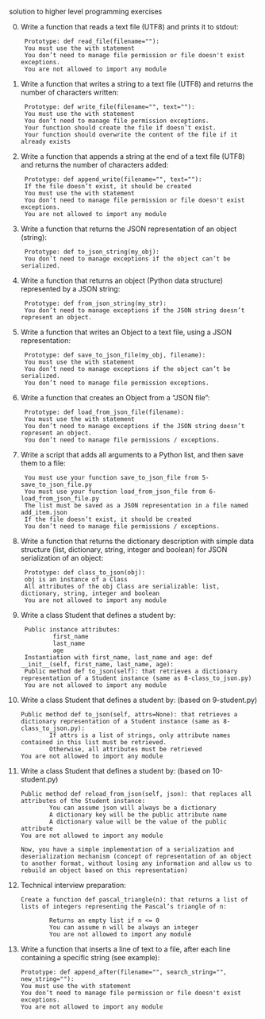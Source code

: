solution to higher level programming exercises

0. Write a function that reads a text file (UTF8) and prints it to stdout:

        Prototype: def read_file(filename=""):
        You must use the with statement
        You don’t need to manage file permission or file doesn't exist exceptions.
        You are not allowed to import any module

1. Write a function that writes a string to a text file (UTF8) and returns the number of characters written:

        Prototype: def write_file(filename="", text=""):
        You must use the with statement
        You don’t need to manage file permission exceptions.
        Your function should create the file if doesn’t exist.
        Your function should overwrite the content of the file if it already exists

2. Write a function that appends a string at the end of a text file (UTF8) and returns the number of characters added:

        Prototype: def append_write(filename="", text=""):
        If the file doesn’t exist, it should be created
        You must use the with statement
        You don’t need to manage file permission or file doesn't exist exceptions.
        You are not allowed to import any module   

3. Write a function that returns the JSON representation of an object (string):

        Prototype: def to_json_string(my_obj):
        You don’t need to manage exceptions if the object can’t be serialized.

4. Write a function that returns an object (Python data structure) represented by a JSON string:

        Prototype: def from_json_string(my_str):
        You don’t need to manage exceptions if the JSON string doesn’t represent an object.
 
5. Write a function that writes an Object to a text file, using a JSON representation:

        Prototype: def save_to_json_file(my_obj, filename):
        You must use the with statement
        You don’t need to manage exceptions if the object can’t be serialized.
        You don’t need to manage file permission exceptions.

6. Write a function that creates an Object from a “JSON file”:

        Prototype: def load_from_json_file(filename):
        You must use the with statement
        You don’t need to manage exceptions if the JSON string doesn’t represent an object.
        You don’t need to manage file permissions / exceptions.

7. Write a script that adds all arguments to a Python list, and then save them to a file:

        You must use your function save_to_json_file from 5-save_to_json_file.py
        You must use your function load_from_json_file from 6-load_from_json_file.py
        The list must be saved as a JSON representation in a file named add_item.json
        If the file doesn’t exist, it should be created
        You don’t need to manage file permissions / exceptions.

8. Write a function that returns the dictionary description with simple data structure (list, dictionary, string, integer and boolean) for JSON serialization of an object:

        Prototype: def class_to_json(obj):
        obj is an instance of a Class
        All attributes of the obj Class are serializable: list, dictionary, string, integer and boolean
        You are not allowed to import any module

9. Write a class Student that defines a student by:

        Public instance attributes:
                first_name
                last_name
                age
        Instantiation with first_name, last_name and age: def __init__(self, first_name, last_name, age):
        Public method def to_json(self): that retrieves a dictionary representation of a Student instance (same as 8-class_to_json.py)
        You are not allowed to import any module

10. Write a class Student that defines a student by: (based on 9-student.py)

        Public method def to_json(self, attrs=None): that retrieves a dictionary representation of a Student instance (same as 8-class_to_json.py):
                If attrs is a list of strings, only attribute names contained in this list must be retrieved.
                Otherwise, all attributes must be retrieved
        You are not allowed to import any module

11. Write a class Student that defines a student by: (based on 10-student.py)

        Public method def reload_from_json(self, json): that replaces all attributes of the Student instance:
                You can assume json will always be a dictionary
                A dictionary key will be the public attribute name
                A dictionary value will be the value of the public attribute
        You are not allowed to import any module

        Now, you have a simple implementation of a serialization and deserialization mechanism (concept of representation of an object to another format, without losing any information and allow us to rebuild an object based on this representation)

12. Technical interview preparation:

        Create a function def pascal_triangle(n): that returns a list of lists of integers representing the Pascal’s triangle of n:

                Returns an empty list if n <= 0
                You can assume n will be always an integer
                You are not allowed to import any module

13. Write a function that inserts a line of text to a file, after each line containing a specific string (see example):

        Prototype: def append_after(filename="", search_string="", new_string=""):
        You must use the with statement
        You don’t need to manage file permission or file doesn't exist exceptions.
        You are not allowed to import any module

